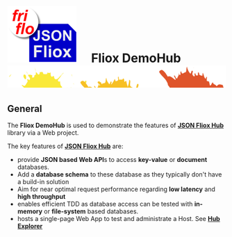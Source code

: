 

# ![logo](../docs/images/Json-Fliox.svg)     **Fliox DemoHub**      ![SPLASH](../docs/images/paint-splatter.svg)



## General

The **Fliox DemoHub** is used to demonstrate the features of [**JSON Fliox Hub**](https://github.com/friflo/Friflo.Json.Fliox) library via a Web project.

The key features of [**JSON Fliox Hub**](https://github.com/friflo/Friflo.Json.Fliox) are:
- provide **JSON based Web API**s to access **key-value** or **document** databases.
- Add a **database schema** to these database as they typically don't have a build-in solution
- Aim for near optimal request performance regarding **low latency** and **high throughput**
- enables efficient TDD as database access can be tested with **in-memory** or **file-system** based databases.
- hosts a single-page Web App to test and administrate a Host.
  See [**Hub Explorer**](https://github.com/friflo/Friflo.Json.Fliox/blob/main/Json/Fliox.Hub.Explorer/README.md)







